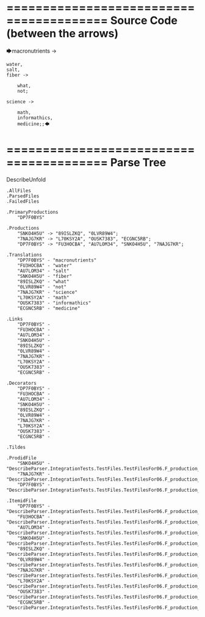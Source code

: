========================================
Source Code (between the arrows)
========================================

🡆macronutrients ->

	water,
    salt,
    fiber ->

        what,
        not;
	
	science ->
		
		math,
		informathics,
		medicine;;🡄

========================================
Parse Tree
========================================
DescribeUnfold

    .AllFiles
    .ParsedFiles
    .FailedFiles

    .PrimaryProductions
        "DP7F0BYS" 

    .Productions
        "SNKO4H5U" -> "89ISLZKQ", "0LVR89W4";
        "7NAJG7KR" -> "L70KSY2A", "OUSK7383", "ECGNC5RB";
        "DP7F0BYS" -> "FU3HOCBA", "AU7LOM34", "SNKO4H5U", "7NAJG7KR";

    .Translations
        "DP7F0BYS" - "macronutrients"
        "FU3HOCBA" - "water"
        "AU7LOM34" - "salt"
        "SNKO4H5U" - "fiber"
        "89ISLZKQ" - "what"
        "0LVR89W4" - "not"
        "7NAJG7KR" - "science"
        "L70KSY2A" - "math"
        "OUSK7383" - "informathics"
        "ECGNC5RB" - "medicine"

    .Links
        "DP7F0BYS" - 
        "FU3HOCBA" - 
        "AU7LOM34" - 
        "SNKO4H5U" - 
        "89ISLZKQ" - 
        "0LVR89W4" - 
        "7NAJG7KR" - 
        "L70KSY2A" - 
        "OUSK7383" - 
        "ECGNC5RB" - 

    .Decorators
        "DP7F0BYS" - 
        "FU3HOCBA" - 
        "AU7LOM34" - 
        "SNKO4H5U" - 
        "89ISLZKQ" - 
        "0LVR89W4" - 
        "7NAJG7KR" - 
        "L70KSY2A" - 
        "OUSK7383" - 
        "ECGNC5RB" - 

    .Tildes

    .ProdidFile
        "SNKO4H5U" - "DescribeParser.IntegrationTests.TestFiles.TestFilesFor06.F_production_in_production5.ds"
        "7NAJG7KR" - "DescribeParser.IntegrationTests.TestFiles.TestFilesFor06.F_production_in_production5.ds"
        "DP7F0BYS" - "DescribeParser.IntegrationTests.TestFiles.TestFilesFor06.F_production_in_production5.ds"

    .ItemidFile
        "DP7F0BYS" - "DescribeParser.IntegrationTests.TestFiles.TestFilesFor06.F_production_in_production5.ds"
        "FU3HOCBA" - "DescribeParser.IntegrationTests.TestFiles.TestFilesFor06.F_production_in_production5.ds"
        "AU7LOM34" - "DescribeParser.IntegrationTests.TestFiles.TestFilesFor06.F_production_in_production5.ds"
        "SNKO4H5U" - "DescribeParser.IntegrationTests.TestFiles.TestFilesFor06.F_production_in_production5.ds"
        "89ISLZKQ" - "DescribeParser.IntegrationTests.TestFiles.TestFilesFor06.F_production_in_production5.ds"
        "0LVR89W4" - "DescribeParser.IntegrationTests.TestFiles.TestFilesFor06.F_production_in_production5.ds"
        "7NAJG7KR" - "DescribeParser.IntegrationTests.TestFiles.TestFilesFor06.F_production_in_production5.ds"
        "L70KSY2A" - "DescribeParser.IntegrationTests.TestFiles.TestFilesFor06.F_production_in_production5.ds"
        "OUSK7383" - "DescribeParser.IntegrationTests.TestFiles.TestFilesFor06.F_production_in_production5.ds"
        "ECGNC5RB" - "DescribeParser.IntegrationTests.TestFiles.TestFilesFor06.F_production_in_production5.ds"

